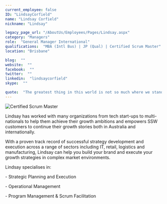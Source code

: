 ```yaml
---
current_employee: false
ID: "LindsayCorfield"
name: "Lindsay Corfield"
nickname: "Lindsay"

legacy_page_url: "/AboutUs/Employees/Pages/Lindsay.aspx"
category: "Managers"
role:  "General Manager International"
qualifications:  "MBA (Intl Bus) | JP (Qual) | Certified Scrum Master"
location: "Brisbane"

blog:  ""
website:  ""
facebook:  ""
twitter:  ""
linkedin:  "lindsaycorfield"
skype:  ""

quote:  "The greatest thing in this world is not so much where we stand as in what direction we are moving - Goethe"
---
```


​​​​​​![Certified Scrum Master](/Images/Bio/ScrumMasterCertification.jpg)   

Lindsay has worked with many organizations from tech start-ups to multi-nationals to help them achieve their growth ambitions and empowers SSW customers to continue their growth stories both in Australia and internationally.  

 <span class="ms-rteStyle-Normal"><span class="ms-rteFontSize-2">With a proven track record of successful strategy development and execution across a range of sectors including IT, retail, logistics and manufacturing, Lindsay can help you build your brand and execute your growth strategies in complex market environments.  
</span></span>

 <span class="ms-rteStyle-Normal"><span class="ms-rteFontSize-2">Lindsay specialises in:  
</span></span>

 <span class="ms-rteStyle-Normal"><span class="ms-rteFontSize-2"> - Strategic Planning and Execution </span></span>

 <span class="ms-rteStyle-Normal"> <span class="ms-rteFontSize-2"> - Operational Management</span></span>

 <span class="ms-rteStyle-Normal"><span class="ms-rteFontSize-2"> - Program Management & Scrum Facilitation​</span></span>